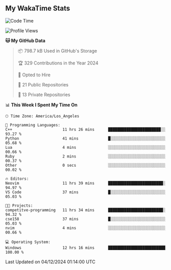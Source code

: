 ## My WakaTime Stats
<!--START_SECTION:waka-->
![Code Time](http://img.shields.io/badge/Code%20Time-183%20hrs%2057%20mins-blue)

![Profile Views](http://img.shields.io/badge/Profile%20Views-0-blue)

**🐱 My GitHub Data** 

> 📦 798.7 kB Used in GitHub's Storage 
 > 
> 🏆 329 Contributions in the Year 2024
 > 
> 💼 Opted to Hire
 > 
> 📜 21 Public Repositories 
 > 
> 🔑 13 Private Repositories 
 > 
📊 **This Week I Spent My Time On** 

```text
🕑︎ Time Zone: America/Los_Angeles

💬 Programming Languages: 
C++                      11 hrs 26 mins      ███████████████████████░░   93.27 % 
Python                   41 mins             █░░░░░░░░░░░░░░░░░░░░░░░░   05.68 % 
Lua                      4 mins              ░░░░░░░░░░░░░░░░░░░░░░░░░   00.66 % 
Ruby                     2 mins              ░░░░░░░░░░░░░░░░░░░░░░░░░   00.37 % 
Other                    0 secs              ░░░░░░░░░░░░░░░░░░░░░░░░░   00.02 % 

🔥 Editors: 
Neovim                   11 hrs 39 mins      ████████████████████████░   94.97 % 
VS Code                  37 mins             █░░░░░░░░░░░░░░░░░░░░░░░░   05.03 % 

🐱‍💻 Projects: 
competitve-programming   11 hrs 34 mins      ████████████████████████░   94.32 % 
cse158                   37 mins             █░░░░░░░░░░░░░░░░░░░░░░░░   05.03 % 
nvim                     4 mins              ░░░░░░░░░░░░░░░░░░░░░░░░░   00.66 % 

💻 Operating System: 
Windows                  12 hrs 16 mins      █████████████████████████   100.00 % 
```


 Last Updated on 04/12/2024 01:14:00 UTC
<!--END_SECTION:waka-->
